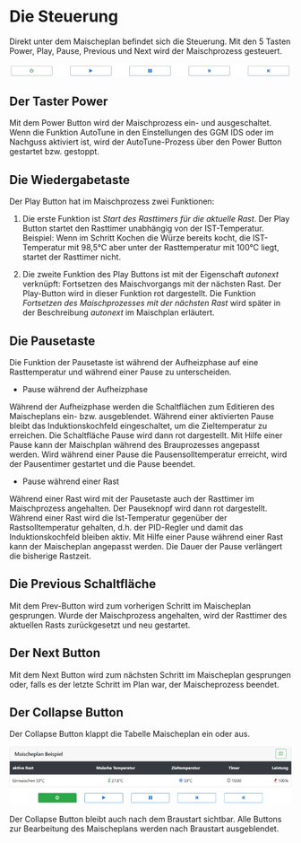 # Die Steuerung

Direkt unter dem Maischeplan befindet sich die Steuerung. Mit den 5 Tasten Power, Play, Pause, Previous und Next wird der Maischprozess gesteuert.

![Maischeplan](/docs/img/Buttons.jpg)

## Der Taster Power

Mit dem Power Button wird der Maischprozess ein- und ausgeschaltet. Wenn die Funktion AutoTune in den Einstellungen des GGM IDS oder im Nachguss aktiviert ist, wird der AutoTune-Prozess über den Power Button gestartet bzw. gestoppt.

## Die Wiedergabetaste

Der Play Button hat im Maischprozess zwei Funktionen:

1. Die erste Funktion ist _Start des Rasttimers für die aktuelle Rast_. Der Play Button startet den Rasttimer unabhängig von der IST-Temperatur.\
Beispiel: Wenn im Schritt Kochen die Würze bereits kocht, die IST-Temperatur mit 98,5°C aber unter der Rasttemperatur mit 100°C liegt, startet der Rasttimer nicht.

2. Die zweite Funktion des Play Buttons ist mit der Eigenschaft _autonext_ verknüpft: Fortsetzen des Maischvorgangs mit der nächsten Rast. Der Play-Button wird in dieser Funktion rot dargestellt. Die Funktion _Fortsetzen des Maischprozesses mit der nächsten Rast_ wird später in der Beschreibung _autonext_ im Maischplan erläutert.

## Die Pausetaste

Die Funktion der Pausetaste ist während der Aufheizphase auf eine Rasttemperatur und während einer Pause zu unterscheiden.

- Pause während der Aufheizphase

Während der Aufheizphase werden die Schaltflächen zum Editieren des Maischeplans ein- bzw. ausgeblendet. Während einer aktivierten Pause bleibt das Induktionskochfeld eingeschaltet, um die Zieltemperatur zu erreichen. Die Schaltfläche Pause wird dann rot dargestellt. Mit Hilfe einer Pause kann der Maischplan während des Brauprozesses angepasst werden. Wird während einer Pause die Pausensolltemperatur erreicht, wird der Pausentimer gestartet und die Pause beendet.

- Pause während einer Rast

Während einer Rast wird mit der Pausetaste auch der Rasttimer im Maischprozess angehalten. Der Pauseknopf wird dann rot dargestellt. Während einer Rast wird die Ist-Temperatur gegenüber der Rastsolltemperatur gehalten, d.h. der PID-Regler und damit das Induktionskochfeld bleiben aktiv. Mit Hilfe einer Pause während einer Rast kann der Maischeplan angepasst werden. Die Dauer der Pause verlängert die bisherige Rastzeit.

## Die Previous Schaltfläche

Mit dem Prev-Button wird zum vorherigen Schritt im Maischeplan gesprungen. Wurde der Maischprozess angehalten, wird der Rasttimer des aktuellen Rasts zurückgesetzt und neu gestartet.

## Der Next Button

Mit dem Next Button wird zum nächsten Schritt im Maischeplan gesprungen oder, falls es der letzte Schritt im Plan war, der Maischeprozess beendet.

## Der Collapse Button

Der Collapse Button klappt die Tabelle Maischeplan ein oder aus.

![Maischeplan](/docs/img/Maischeplan-anzeigen.jpg)

Der Collapse Button bleibt auch nach dem Braustart sichtbar. Alle Buttons zur Bearbeitung des Maischeplans werden nach Braustart ausgeblendet.

